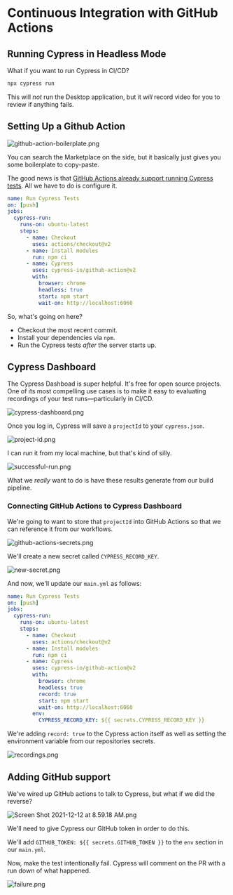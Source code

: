 # Continuous Integration with GitHub Actions

## Running Cypress in Headless Mode

What if you want to run Cypress in CI/CD?

```sh
npx cypress run
```

This will _not_ run the Desktop application, but it _will_ record video for you to review if anything fails.

## Setting Up a Github Action

![github-action-boilerplate.png](Attachments/github-action-boilerplate.png)

You can search the Marketplace on the side, but it basically just gives you some boilerplate to copy-paste.

The good news is that [GitHub Actions already support running Cypress tests](https://github.com/cypress-io/github-action). All we have to do is configure it.

```yml
name: Run Cypress Tests
on: [push]
jobs:
  cypress-run:
    runs-on: ubuntu-latest
    steps:
      - name: Checkout
        uses: actions/checkout@v2
      - name: Install modules
        run: npm ci
      - name: Cypress
        uses: cypress-io/github-action@v2
        with:
          browser: chrome
          headless: true
          start: npm start
          wait-on: http://localhost:6060
```

So, what's going on here?

- Checkout the most recent commit.
- Install your dependencies via `npm`.
- Run the Cypress tests _after_ the server starts up.

## Cypress Dashboard

The Cypress Dashboad is super helpful. It's free for open source projects. One of its most compelling use cases is to make it easy to evaluating recordings of your test runs—particularly in CI/CD.

![cypress-dashboard.png](Attachments/cypress-dashboard.png)

Once you log in, Cypress will save a `projectId` to your `cypress.json`.

![project-id.png](Attachments/project-id.png)

I can run it from my local machine, but that's kind of silly.

![successful-run.png](Attachments/successful-run.png)

What we _really_ want to do is have these results generate from our build pipeline.

### Connecting GitHub Actions to Cypress Dashboard

We're going to want to store that `projectId` into GitHub Actions so that we can reference it from our workflows.

![github-actions-secrets.png](Attachments/github-actions-secrets.png)

We'll create a new secret called `CYPRESS_RECORD_KEY`.

![new-secret.png](Attachments/new-secret.png)

And now, we'll update our `main.yml` as follows:

```yml
name: Run Cypress Tests
on: [push]
jobs:
  cypress-run:
    runs-on: ubuntu-latest
    steps:
      - name: Checkout
        uses: actions/checkout@v2
      - name: Install modules
        run: npm ci
      - name: Cypress
        uses: cypress-io/github-action@v2
        with:
          browser: chrome
          headless: true
          record: true
          start: npm start
          wait-on: http://localhost:6060
        env:
          CYPRESS_RECORD_KEY: ${{ secrets.CYPRESS_RECORD_KEY }}
```

We're adding `record: true` to the Cypress action itself as well as setting the environment variable from our repositories secrets.

![recordings.png](Attachments/recordings.png)

## Adding GitHub support

We've wired up GitHub actions to talk to Cypress, but what if we did the reverse?

![Screen Shot 2021-12-12 at 8.59.18 AM.png](Attachments/Screen%20Shot%202021-12-12%20at%208.59.18%20AM.png)

We'll need to give Cypress our GitHub token in order to do this.

We'll add `GITHUB_TOKEN: ${{ secrets.GITHUB_TOKEN }}` to the `env` section in our `main.yml`.

Now, make the test intentionally fail. Cypress will comment on the PR with a run down of what happened.

![failure.png](Attachments/failure.png)
